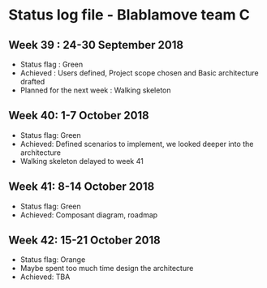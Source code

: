 # Status log file - Blablamove team C

## Week 39 : 24-30 September 2018

- Status flag : Green
- Achieved : Users defined, Project scope chosen and Basic architecture drafted
- Planned for the next week : Walking skeleton

## Week 40: 1-7 October 2018

- Status flag: Green
- Achieved: Defined scenarios to implement, we looked deeper into the architecture
- Walking skeleton delayed to week 41

## Week 41: 8-14 October 2018

- Status flag: Green
- Achieved: Composant diagram, roadmap

## Week 42: 15-21 October 2018

- Status flag: Orange
- Maybe spent too much time design the architecture
- Achieved: TBA